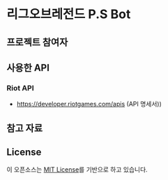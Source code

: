 리그오브레전드 P.S Bot
=
프로젝트 참여자
-

사용한 API
-
### Riot API
* https://developer.riotgames.com/apis (API 명세서))


참고 자료
-

License
-
이 오픈소스는 [MIT License](https://github.com/uykm/P.Sbot-Discord/blob/main/LICENSE)를 기반으로 하고 있습니다.


